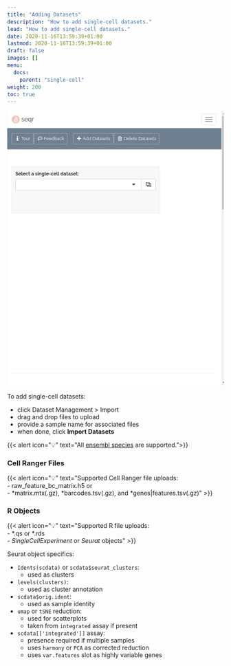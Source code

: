 ```yaml
---
title: "Adding Datasets"
description: "How to add single-cell datasets."
lead: "How to add single-cell datasets."
date: 2020-11-16T13:59:39+01:00
lastmod: 2020-11-16T13:59:39+01:00
draft: false
images: []
menu:
  docs:
    parent: "single-cell"
weight: 200
toc: true
---
```


<!-- {{< alert icon="🚧" text="Currently only supports Cell Ranger uploads. <a href = \"mailto:alexvpickering@gmail.com\">Submit Request →</a>" >}} -->

<!-- 
GIFs look best at full width (637px)
height can vary as desired
 -->
<div class="border border-1 rounded img-simple p-1 img-fluid gif">
  <img src="upload.gif" alt="Upload"/>
</div>

To add single-cell datasets:
-  click Dataset Management > Import
-  drag and drop files to upload
-  provide a sample name for associated files
-  when done, click **Import Datasets**

{{< alert icon="💡" text="All <a href='https://uswest.ensembl.org/info/about/species.html'>ensembl species</a> are supported.">}}

### Cell Ranger Files

{{< alert icon="💡" text="Supported Cell Ranger file uploads:</br>- raw_feature_bc_matrix.h5 or </br>- *matrix.mtx(.gz), *barcodes.tsv(.gz), and *genes|features.tsv(.gz)" >}}

### R Objects

{{< alert icon="💡" text="Supported R file uploads:</br>- *.qs or *.rds </br>- <i>SingleCellExperiment</i> or <i>Seurat</i> objects" >}}

Seurat object specifics:
- <code>Idents(scdata)</code> or <code>scdata$seurat_clusters</code>: 
  - used as clusters
- <code>levels(clusters)</code>: 
  - used as cluster annotation
- <code>scdata$orig.ident</code>: 
  - used as sample identity
- <code>umap</code> or <code>tSNE</code> reduction: 
  - used for scatterplots
  - taken from <code>integrated</code> assay if present
- <code>scdata[['integrated']]</code> assay: 
  - presence required if multiple samples
  - uses <code>harmony</code> or <code>PCA</code> as corrected reduction
  - uses <code>var.features</code> slot as highly variable genes